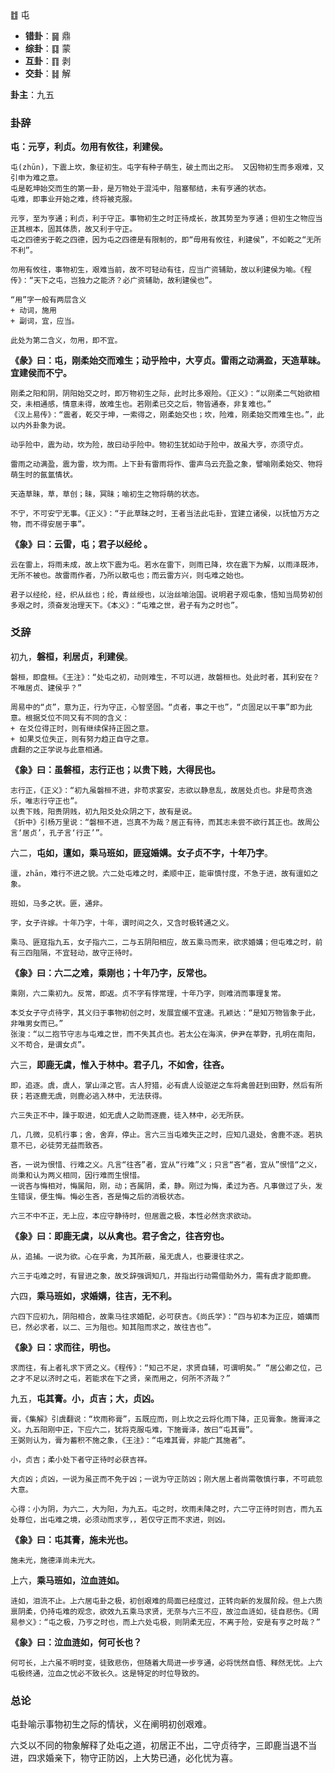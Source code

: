 ䷂ 屯

+ **错卦**：䷱ 鼎
+ **综卦**：䷃ 蒙
+ **互卦**：䷖ 剥
+ **交卦**：䷧ 解

**卦主**：九五

### 卦辞

**屯：元亨，利贞。勿用有攸往，利建侯。**

```
屯(zhūn)，下震上坎，象征初生。屯字有种子萌生，破土而出之形。 又因物初生而多艰难，又引申为难之意。
屯是乾坤始交而生的第一卦，是万物处于混沌中，阻塞郁结，未有亨通的状态。
屯难，即事业开始之难，终将被克服。

元亨，至为亨通；利贞，利于守正。事物初生之时正待成长，故其势至为亨通；但初生之物应当正其根本，固其体质，故又利于守正。
屯之四德劣于乾之四德，因为屯之四德是有限制的，即“毋用有攸往，利建侯”，不如乾之“无所不利”。

勿用有攸往，事物初生，艰难当前，故不可轻动有往，应当广资辅助，故以利建侯为喻。《程传》：“天下之屯，岂独力之能济？必广资辅助，故利建侯也”。

“用”字一般有两层含义
+ 动词，施用
+ 副词，宜，应当。

此处为第二含义，勿用，即不宜。
```

**《彖》曰：屯，刚柔始交而难生；动乎险中，大亨贞。雷雨之动满盈，天造草昧。宜建侯而不宁。**

```
刚柔之阳和阴，阴阳始交之时，即万物初生之际，此时比多艰险。《正义》：“以刚柔二气始欲相交，未相通感，情意未得，故难生也。若刚柔已交之后，物皆通泰，非复难也。”
《汉上易传》：“震者，乾交于坤，一索得之，刚柔始交也；坎，险难，刚柔始交而难生也。”，此以内外卦象为说。

动乎险中，震为动，坎为险，故曰动乎险中。物初生犹如动于险中，故虽大亨，亦须守贞。

雷雨之动满盈，震为雷，坎为雨。上下卦有雷雨将作、雷声乌云充盈之象，譬喻刚柔始交、物将萌生时的氤氲情状。

天造草昧，草，草创；昧，冥昧；喻初生之物将萌的状态。

不宁，不可安宁无事。《正义》：“于此草昧之时，王者当法此屯卦，宜建立诸侯，以抚恤万方之物，而不得安居于事”。
```

**《象》曰：云雷，屯；君子以经纶 。**

```
云在雷上，将雨未成，故上坎下震为屯。若水在雷下，则雨已降，坎在震下为解，以雨泽既沛，无所不被也。故雷雨作者，乃所以散屯也；而云雷方兴，则屯难之始也。

君子以经纶，经，织从丝也；纶，青丝绶也，以治丝喻治国。说明君子观屯象，悟知当局势初创多艰之时，须奋发治理天下。《本义》：“屯难之世，君子有为之时也”。
```

### 爻辞

初九，**磐桓，利居贞，利建侯**。

```
磐桓，即盘桓。《王注》：“处屯之初，动则难生，不可以进，故磐桓也。处此时者，其利安在？不唯居贞、建侯乎？”

周易中的“贞”，意为正，行为守正，心智坚固。“贞者，事之干也”，“贞固足以干事”即为此意。根据爻位不同又有不同的含义：
+ 在爻位得正时，则有继续保持正固之意。
+ 如果爻位失正，则有努力趋正自守之意。
虞翻的之正学说与此意相通。
```

**《象》曰：虽磐桓，志行正也；以贵下贱，大得民也。**

```
志行正，《正义》：“初九虽磐桓不进，非苟求宴安，志欲以静息乱，故居处贞也。非是苟贪逸乐，唯志行守正也”。
以贵下贱，阳贵阴贱，初九阳爻处众阴之下，故有是说。
《折中》引杨万里说：“磐桓不进，岂真不为哉？居正有待，而其志未尝不欲行其正也。故周公言‘居贞’，孔子言‘行正’”。
```

六二，**屯如，邅如，乘马班如，匪寇婚媾。女子贞不字，十年乃字**。

```
邅，zhān，难行不进之貌。六二处屯难之时，柔顺中正，能审慎忖度，不急于进，故有邅如之象。

班如，马多之状。匪，通非。

字，女子许嫁。十年乃字，十年，谓时间之久，又含时极转通之义。

乘马、匪寇指九五，女子指六二，二与五阴阳相应，故五乘马而来，欲求婚媾；但屯难之时，前有三四阻隔，不宜轻动，故守正待时。
```

**《象》曰：六二之难，乘刚也；十年乃字，反常也。**

```
乘刚，六二乘初九。反常，即返。贞不字有悖常理，十年乃字，则难消而事理复常。

本爻女子守贞待字，其义归于事物初创之时，发展宜缓不宜速。孔颖达：“是知万物皆象于此，非唯男女而已。”
张浚：“以二抱节守志与屯难之世，而不失其贞也。若太公在海滨，伊尹在莘野，孔明在南阳，义不苟合，是谓女贞”。
```

六三，**即鹿无虞，惟入于林中。君子几，不如舍，往吝。**

```
即，追逐。虞，虞人，掌山泽之官。古人狩猎，必有虞人设驱逆之车将禽兽赶到田野，然后有所获；若逐鹿无虞，则鹿必逃入林中，无法获得。

六三失正不中，躁于取进，如无虞人之助而逐鹿，徒入林中，必无所获。

几，几微，见机行事；舍，舍弃，停止。言六三当屯难失正之时，应知几退处，舍鹿不逐。若执意不已，必徒劳无益而致吝。

吝，一说为恨惜、行难之义。凡言“往吝”者，宜从“行难”义；只言“吝“者，宜从”恨惜“之义，尚秉和认为两义相同，因行难而生恨惜。
一说吝与悔相对，悔属阳，刚，动；吝属阴，柔，静。刚过为悔，柔过为吝。凡事做过了头，发生错误，便生悔。悔必生吝，吝是悔之后的消极状态。

六三不中不正，无上应，本应守静待时，但居震之极，本性必然贪求欲动。
```

**《象》曰：即鹿无虞，以从禽也。君子舍之，往吝穷也。**

```
从，追捕。一说为欲。心在乎禽，为其所蔽，虽无虞人，也要漫往求之。

六三于屯难之时，有冒进之象，故爻辞强调知几，并指出行动需借助外力，需有虞才能即鹿。
```

六四，**乘马班如，求婚媾，往吉，无不利。**

```
六四下应初九，阴阳相合，故乘马往求婚配，必可获吉。《尚氏学》：“四与初本为正应，婚媾而已，然必求者，以二、三为阻也。知其阻而求之，故往吉也”。
```

**《象》曰：求而往，明也。**

```
求而往，有上者礼求下贤之义。《程传》：“知己不足，求贤自辅，可谓明矣。” “居公卿之位，己之才不足以济时之屯，若能求在下之贤，亲而用之，何所不济哉？”
```

九五，**屯其膏。小，贞吉；大，贞凶。**

```
膏，《集解》引虞翻说：“坎雨称膏”，五既应而，则上坎之云将化雨下降，正见膏象。施膏泽之义。九五阳刚中正，下应六二，犹将克服屯难，下施膏泽，故曰“屯其膏”。
王弼则认为，膏为蓄积不施之象，《王注》：“屯难其膏，非能广其施者”。

小，贞吉；柔小处下者守正待时必获吉祥。

大贞凶；贞凶，一说为虽正而不免于凶；一说为守正防凶；刚大居上者尚需敬慎行事，不可疏忽大意。

心得：小为阴，为六二，大为阳，为九五。屯之时，坎雨未降之时，六二守正待时则吉，而九五处尊位，出屯难之境，必须动而求亨，，若仅守正而不求进，则凶。
```

**《象》曰：屯其膏，施未光也。**

```
施未光，施德泽尚未光大。
```

上六，**乘马班如，泣血涟如。**

```
涟如，泪流不止。上六居屯卦之极，初创艰难的局面已经度过，正转向新的发展阶段。但上六质禀阴柔，仍持屯难的观念，欲效九五乘马求贤，无奈与六三不应，故泣血涟如，徒自悲伤。《周易参义》：“屯之极，乃亨之时也，而上六处屯极，则阴柔无应，不离于险，安是有亨之时哉？”
```

**《象》曰：泣血涟如，何可长也？**

```
何可长，上六虽不明时变，徒致悲伤，但随着大局进一步亨通，必将恍然自悟、释然无忧。上六屯极终通，泣血之忧必不致长久。这是特定的时位导致的。
```

### 总论

屯卦喻示事物初生之际的情状，义在阐明初创艰难。

六爻以不同的物象解释了处屯之道，初居正不出，二守贞待字，三即鹿当退不当进，四求婚亲下，物守正防凶，上大势已通，必化忧为喜。

